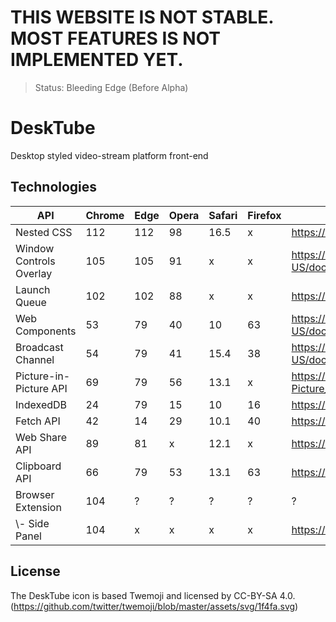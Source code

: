 # THIS WEBSITE IS NOT STABLE. MOST FEATURES IS NOT IMPLEMENTED YET.

> Status: Bleeding Edge (Before Alpha)

# DeskTube

Desktop styled video-stream platform front-end

## Technologies

| API                                     |Chrome|Edge|Opera|Safari|Firefox| Ref |
|-----------------------------------------|------|----|-----|------|-------|-----|
| Nested CSS                              | 112  |112 | 98  | 16.5 | x     | https://developer.chrome.com/articles/css-nesting/ |
| Window Controls Overlay                 | 105  |105 | 91  | x    | x     | https://developer.mozilla.org/en-US/docs/Web/API/Window_Controls_Overlay_API |
| Launch Queue                            | 102  |102 | 88  | x    | x     | https://developer.mozilla.org/en-US/docs/Web/API/LaunchQueue |
| Web Components                          | 53   | 79 | 40  | 10   | 63    | https://developer.mozilla.org/en-US/docs/Web/API/Web_components |
| Broadcast Channel                       | 54   | 79 | 41  | 15.4 | 38    | https://developer.mozilla.org/en-US/docs/Web/API/Broadcast_Channel_API |
| Picture-in-Picture API                  | 69   | 79 | 56  | 13.1 | x     | https://developer.mozilla.org/en-US/docs/Web/API/Picture-in-Picture_API |
| IndexedDB                               | 24   | 79 | 15  | 10   | 16    | https://developer.mozilla.org/en-US/docs/Web/API/IndexedDB_API |
| Fetch API                               | 42   | 14 | 29  | 10.1 | 40    | https://developer.mozilla.org/en-US/docs/Web/API/Fetch_API |
| Web Share API                           | 89   | 81 | x   | 12.1 | x     | https://developer.mozilla.org/en-US/docs/Web/API/Web_Share_API |
| Clipboard API                           | 66   | 79 | 53  | 13.1 | 63    | https://developer.mozilla.org/en-US/docs/Web/API/Clipboard_API |
| Browser Extension                       | 104  | ?  | ?   | ?    | ?     | ? |
| \\- Side Panel                          | 104  | x  | x   | x    | x     | https://developer.chrome.com/docs/extensions/reference/sidePanel/ |

## License

The DeskTube icon is based Twemoji and licensed by CC-BY-SA 4.0. (https://github.com/twitter/twemoji/blob/master/assets/svg/1f4fa.svg)